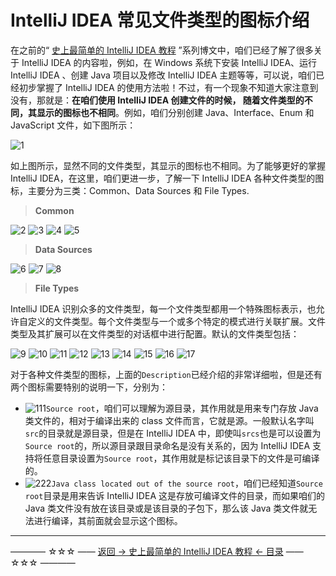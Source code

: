 # IntelliJ IDEA 常见文件类型的图标介绍

在之前的“ [史上最简单的 IntelliJ IDEA 教程](https://github.com/guobinhit/intellij-idea-tutorial/blob/master/README.md) ”系列博文中，咱们已经了解了很多关于 IntelliJ IDEA 的内容啦，例如，在 Windows 系统下安装  IntelliJ IDEA、运行  IntelliJ IDEA 、创建 Java 项目以及修改  IntelliJ IDEA  主题等等，可以说，咱们已经初步掌握了 IntelliJ IDEA 的使用方法啦！不过，有一个现象不知道大家注意到没有，那就是：**在咱们使用 IntelliJ IDEA 创建文件的时候， 随着文件类型的不同，其显示的图标也不相同**。例如，咱们分别创建 Java、Interface、Enum 和 JavaScript 文件，如下图所示：

![1](http://img.blog.csdn.net/20170320212134839)

如上图所示，显然不同的文件类型，其显示的图标也不相同。为了能够更好的掌握 IntelliJ IDEA，在这里，咱们更进一步，了解一下  IntelliJ IDEA 各种文件类型的图标，主要分为三类：Common、Data Sources 和 File Types.

> **Common**

![2](http://img.blog.csdn.net/20170320212730194)
![3](http://img.blog.csdn.net/20170320212746132)
![4](http://img.blog.csdn.net/20170320212811741)
![5](http://img.blog.csdn.net/20170320212824569)

> **Data Sources**

![6](http://img.blog.csdn.net/20170320213603440)
![7](http://img.blog.csdn.net/20170320213624909)
![8](http://img.blog.csdn.net/20170320213638668)

> **File Types**

IntelliJ IDEA 识别众多的文件类型，每一个文件类型都用一个特殊图标表示，也允许自定义的文件类型。每个文件类型与一个或多个特定的模式进行关联扩展。文件类型及其扩展可以在文件类型的对话框中进行配置。默认的文件类型包括：

![9](http://img.blog.csdn.net/20170320215016674)
![10](http://img.blog.csdn.net/20170320215029892)
![11](http://img.blog.csdn.net/20170320215050736)
![12](http://img.blog.csdn.net/20170320215106491)
![13](http://img.blog.csdn.net/20170320215122272)
![14](http://img.blog.csdn.net/20170320215137283)
![15](http://img.blog.csdn.net/20170320215152846)
![16](http://img.blog.csdn.net/20170320215206268)
![17](http://img.blog.csdn.net/20170320215222159)

对于各种文件类型的图标，上面的`Description`已经介绍的非常详细啦，但是还有两个图标需要特别的说明一下，分别为：

 - ![111](http://img.blog.csdn.net/20170320215853252)`Source root`，咱们可以理解为源目录，其作用就是用来专门存放 Java 类文件的，相对于编译出来的 class 文件而言，它就是源。一般默认名字叫`src`的目录就是源目录，但是在 IntelliJ IDEA 中，即使叫`srcs`也是可以设置为`Source root`的，所以源目录跟目录命名是没有关系的，因为 IntelliJ IDEA 支持将任意目录设置为`Source root`，其作用就是标记该目录下的文件是可编译的。
 - ![222](http://img.blog.csdn.net/20170320215948897)`Java class located out of the source root`，咱们已经知道`Source root`目录是用来告诉 IntelliJ IDEA 这是存放可编译文件的目录，而如果咱们的 Java 类文件没有放在该目录或是该目录的子包下，那么该 Java 类文件就无法进行编译，其前面就会显示这个图标。

----------
———— ☆☆☆ —— [返回 -> 史上最简单的 IntelliJ IDEA 教程 <- 目录](https://github.com/guobinhit/intellij-idea-tutorial/blob/master/README.md) —— ☆☆☆ ————
